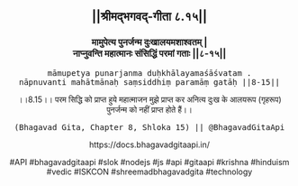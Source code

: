 <center><h2>||श्रीमद्‍भगवद्‍-गीता ८.१५||</h2>
<h3>मामुपेत्य पुनर्जन्म दुःखालयमशाश्वतम् |<br/>नाप्नुवन्ति महात्मानः संसिद्धिं परमां गताः ||८-१५||</h3>
<pre>māmupetya punarjanma duḥkhālayamaśāśvatam .<br/>nāpnuvanti mahātmānaḥ saṃsiddhiṃ paramāṃ gatāḥ ||8-15||</pre>
<p>।।8.15।। परम सिद्धि को प्राप्त हुये महात्माजन मुझे प्राप्त कर अनित्य दुःख के आलयरूप (गृहरूप) पुनर्जन्म को नहीं प्राप्त होते हैं।।</p>
<pre>(Bhagavad Gita, Chapter 8, Shloka 15) || @BhagavadGitaApi</pre><p>https://docs.bhagavadgitaapi.in/</p><p>#API #bhagavadgitaapi #slok #nodejs #js #api #gitaapi #krishna #hinduism #vedic #ISKCON #shreemadbhagavadgita #technology</p></center>